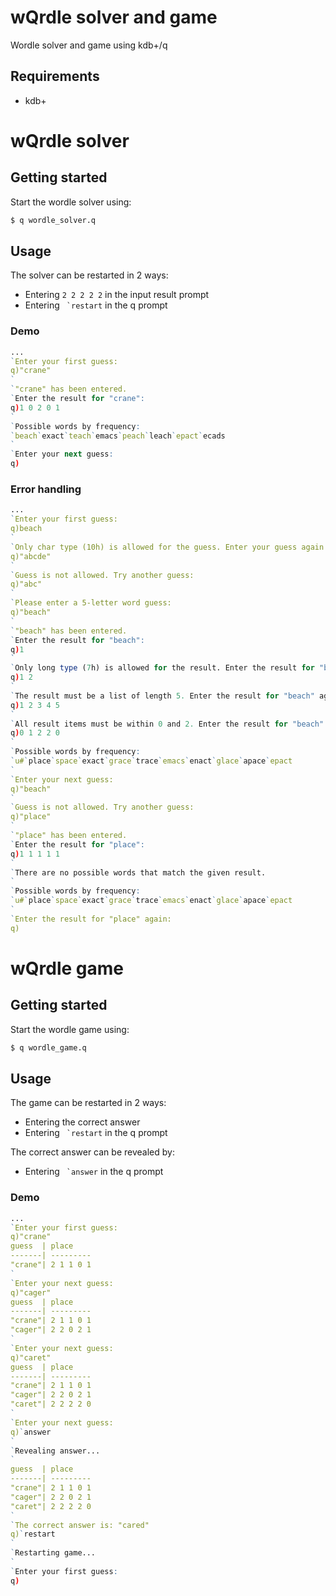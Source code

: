 # wQrdle solver and game

Wordle solver and game using kdb+/q

## Requirements

- kdb+

# wQrdle solver

## Getting started

Start the wordle solver using:

```bash
$ q wordle_solver.q
```

## Usage

The solver can be restarted in 2 ways:
- Entering `2 2 2 2 2` in the input result prompt
- Entering `` `restart`` in the q prompt

### Demo
```q
...
`Enter your first guess:
q)"crane"
`
`"crane" has been entered.
`Enter the result for "crane":
q)1 0 2 0 1
`
`Possible words by frequency:
`beach`exact`teach`emacs`peach`leach`epact`ecads
`
`Enter your next guess:
q)
```

### Error handling
```q
...
`Enter your first guess:
q)beach
`
`Only char type (10h) is allowed for the guess. Enter your guess again:
q)"abcde"
`
`Guess is not allowed. Try another guess:
q)"abc"
`
`Please enter a 5-letter word guess:
q)"beach"
`
`"beach" has been entered.
`Enter the result for "beach":
q)1
`
`Only long type (7h) is allowed for the result. Enter the result for "beach" again:
q)1 2
`
`The result must be a list of length 5. Enter the result for "beach" again:
q)1 2 3 4 5
`
`All result items must be within 0 and 2. Enter the result for "beach" again:
q)0 1 2 2 0
`
`Possible words by frequency:
`u#`place`space`exact`grace`trace`emacs`enact`glace`apace`epact
`
`Enter your next guess:
q)"beach"
`
`Guess is not allowed. Try another guess:
q)"place"
`
`"place" has been entered.
`Enter the result for "place":
q)1 1 1 1 1
`
`There are no possible words that match the given result.
`
`Possible words by frequency:
`u#`place`space`exact`grace`trace`emacs`enact`glace`apace`epact
`
`Enter the result for "place" again:
q)
```

# wQrdle game

## Getting started

Start the wordle game using:

```bash
$ q wordle_game.q
```

## Usage

The game can be restarted in 2 ways:
- Entering the correct answer
- Entering `` `restart`` in the q prompt

The correct answer can be revealed by:
- Entering `` `answer`` in the q prompt

### Demo
```q
...
`Enter your first guess:
q)"crane"
guess  | place
-------| ---------
"crane"| 2 1 1 0 1
`
`Enter your next guess:
q)"cager"
guess  | place
-------| ---------
"crane"| 2 1 1 0 1
"cager"| 2 2 0 2 1
`
`Enter your next guess:
q)"caret"
guess  | place
-------| ---------
"crane"| 2 1 1 0 1
"cager"| 2 2 0 2 1
"caret"| 2 2 2 2 0
`
`Enter your next guess:
q)`answer
`
`Revealing answer...
`
guess  | place
-------| ---------
"crane"| 2 1 1 0 1
"cager"| 2 2 0 2 1
"caret"| 2 2 2 2 0
`
`The correct answer is: "cared"
q)`restart
`
`Restarting game...
`
`Enter your first guess:
q)
```